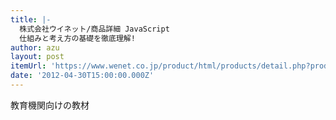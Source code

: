 ```yaml
---
title: |-
  株式会社ウイネット/商品詳細 JavaScript
  仕組みと考え方の基礎を徹底理解!
author: azu
layout: post
itemUrl: 'https://www.wenet.co.jp/product/html/products/detail.php?product_id=315'
date: '2012-04-30T15:00:00.000Z'
---
```

教育機関向けの教材
